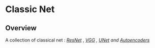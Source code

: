 

# Classic Net

## Overview

A collection of classical net : _[ResNet](https://github.com/toto-a/NeuralNet-Variety/tree/main/Classic_Net/ResNet)_ ,
__[VGG](https://github.com/toto-a/NeuralNet-Variety/tree/main/Classic_Net/VGG)_ , __[UNet](https://github.com/toto-a/NeuralNet-Variety/tree/main/Classic_Net/UNet)_
 and [Autoencoders](https://github.com/toto-a/NeuralNet-Variety/tree/main/Classic_Net/Auto_encoders)__
